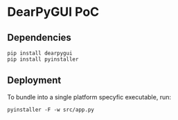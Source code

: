 # DearPyGUI PoC

## Dependencies
    
    pip install dearpygui
    pip install pyinstaller

## Deployment
To bundle into a single platform specyfic executable, run:
    
    pyinstaller -F -w src/app.py






